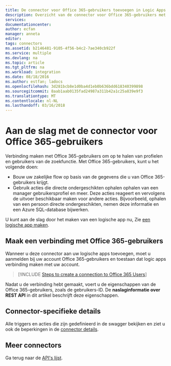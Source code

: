```yaml
---
title: De connector voor Office 365-gebruikers toevoegen in Logic Apps | Microsoft Docs
description: Overzicht van de connector voor Office 365-gebruikers met de parameters van de REST-API
services: 
documentationcenter: 
author: ecfan
manager: anneta
editor: 
tags: connectors
ms.assetid: b2146481-9105-4f56-b4c2-7ae340cb922f
ms.service: multiple
ms.devlang: na
ms.topic: article
ms.tgt_pltfrm: na
ms.workload: integration
ms.date: 08/18/2016
ms.author: estfan; ladocs
ms.openlocfilehash: 3d281bcb8e1d0ba4d1eb0b636bdd618340399898
ms.sourcegitcommit: 8aab1aab0135fad24987a311b42a1c25a839e9f3
ms.translationtype: MT
ms.contentlocale: nl-NL
ms.lasthandoff: 03/16/2018
---
```

# <a name="get-started-with-the-office-365-users-connector"></a>Aan de slag met de connector voor Office 365-gebruikers
Verbinding maken met Office 365-gebruikers om op te halen van profielen en gebruikers van de zoekfunctie. Met Office 365-gebruikers, kunt u het volgende doen:

* Bouw uw zakelijke flow op basis van de gegevens die u van Office 365-gebruikers krijgt. 
* Gebruik acties die directe ondergeschikten ophalen ophalen van een manager gebruikersprofiel en meer. Deze acties reageert en vervolgens de uitvoer beschikbaar maken voor andere acties. Bijvoorbeeld, ophalen van een persoon directe ondergeschikten, nemen deze informatie en een Azure SQL-database bijwerken. 

U kunt aan de slag door het maken van een logische app nu, Zie [een logische app maken](../logic-apps/quickstart-create-first-logic-app-workflow.md).

## <a name="create-a-connection-to-office-365-users"></a>Maak een verbinding met Office 365-gebruikers
Wanneer u deze connector aan uw logische apps toevoegen, moet u aanmelden bij uw account Office 365-gebruikers en toestaan dat logic apps verbinding maken met uw account.

> [!INCLUDE [Steps to create a connection to Office 365 Users](../../includes/connectors-create-api-office365users.md)]
> 
> 

Nadat u de verbinding hebt gemaakt, voert u de eigenschappen van de Office 365-gebruikers, zoals de gebruikers-ID. De **naslaginformatie over REST API** in dit artikel beschrijft deze eigenschappen.

## <a name="connector-specific-details"></a>Connector-specifieke details

Alle triggers en acties die zijn gedefinieerd in de swagger bekijken en ziet u ook de beperkingen in de [connector details](/connectors/officeusers/).

## <a name="more-connectors"></a>Meer connectors
Ga terug naar de [API's lijst](apis-list.md).